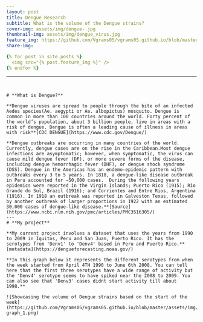 ```yaml
---
layout: post
title: Dengue Research
subtitle: What is the volume of the Dengue strains?
cover-img: assets/img/dengue-.jpg
thumbnail-img: assets/img/dengue_virus.jpg
feature_img: https://github.com/Vgrams05/vgrams05.github.io/blob/master/assets/img/denv-graph_1.png
share-img: 

{% for post in site.posts %}
  <img src="{% post.feature_img %}" />
{% endfor %}
```
---
```


# **What is Dengue?**

**Dengue viruses are spread to people through the bite of an infected Aedes species(Ae. aegypti or Ae. albopictus) mosquito. Dengue is common in more than 100 countries around the world. Forty percent of the world’s population, about 3 billion people, live in areas with a risk of dengue. Dengue is often a leading cause of illness in areas with risk**[CDC DENGUE](https://www.cdc.gov/Dengue/)

**Dengue outbreaks are occurring in many countries of the world. Currently, dengue cases are on the rise in the Caribbean.Most dengue infections are asymptomatic; however, when symptomatic, the virus can cause mild dengue fever (DF), or more severe forms of the disease, including dengue hemorrhagic fever (DHF), or dengue shock syndrome (DSS). Dengue in the Americas has an endemo-epidemic pattern with outbreaks every 3 to 5 years. In 1818, a dengue-like disease outbreak in Peru accounted for ∼50,000 cases.  During the following years epidemics were reported in the Virgin Islands; Puerto Rico (1915); Rio Grande do Sul, Brazil (1916); and Corrientes and Entre Rios, Argentina (1916). In 1918 an outbreak was reported in Galveston Texas, followed by another outbreak of larger proportions in 1922 with an estimated 30,000 cases of dengue-like disease.**[Source](https://www.ncbi.nlm.nih.gov/pmc/articles/PMC3516305/)
---
# **My project**

**My current project involves a dataset that uses the years from 1990 to 2009 in Iquitos, Peru and San Juan, Puerto Rico. It has the serotypes from 'Denv1' to 'Denv4' based in Peru and Puerto Rico.**[metadata](https://dengueforecasting.noaa.gov/)

**In this graph below it represents the different serotypes from when the week started from April 4TH 1990 to June 6th 2008. You can tell here that the first three serotypes have a wide range of activity but the 'Denv4' serotype seems to have spiked near the 2008 to 2009. You can also see that 'Denv3' cases didnt start activity till about 1998.**

![Showcasing the volume of Dengue strains based on the start of the week](https://github.com/Vgrams05/vgrams05.github.io/blob/master/assets/img/denv-graph_1.png)
